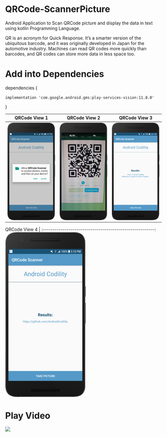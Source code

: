 # QRCode-ScannerPicture
Android Application to Scan QRCode picture and display the data in text using kotlin Programming Language.

QR is an acronym for Quick Response. It’s a smarter version of the ubiquitous barcode, and it was originally developed in Japan for the automotive industry. Machines can read QR codes more quickly than barcodes, and QR codes can store more data in less space too.

# Add into Dependencies
dependencies {

    implementation 'com.google.android.gms:play-services-vision:11.8.0'
}

QRCode View 1                                         |  QRCode View 2 |    QRCode View 3 
:--------------------------------------------------------:|:------------------------------------:|:------------------------------------:
![](https://github.com/AndroidCodility/QRCode-ScannerPicture/blob/master/design/permission.png?raw=true)  |  ![](https://github.com/AndroidCodility/QRCode-ScannerPicture/blob/master/design/scan.png?raw=true) |  ![](https://github.com/AndroidCodility/QRCode-ScannerPicture/blob/master/design/text.png?raw=true)

 QRCode View 4 | 
 :--------------------------------------------------------:
 ![](https://github.com/AndroidCodility/QRCode-ScannerPicture/blob/master/design/url.png?raw=true)
 
# Play Video
[![](http://www.getyoutubevideothumbnail.com/Images/Icons/26.png)](https://youtu.be/4-CCxhB3WKs "Click here to watch")
